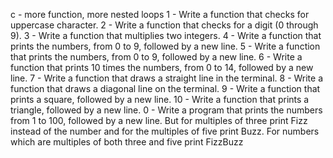 c - more function, more nested loops
1 - Write a function that checks for uppercase character.
2 - Write a function that checks for a digit (0 through 9).
3 - Write a function that multiplies two integers.
4 - Write a function that prints the numbers, from 0 to 9, followed by a new line.
5 - Write a function that prints the numbers, from 0 to 9, followed by a new line.
6 - Write a function that prints 10 times the numbers, from 0 to 14, followed by a new line.
7 - Write a function that draws a straight line in the terminal.
8 - Write a function that draws a diagonal line on the terminal.
9 - Write a function that prints a square, followed by a new line.
10 - Write a function that prints a triangle, followed by a new line.
0 - Write a program that prints the numbers from 1 to 100, followed by a new line. But for multiples of three print Fizz instead of the number and for the multiples of five print Buzz. For numbers which are multiples of both three and five print FizzBuzz
